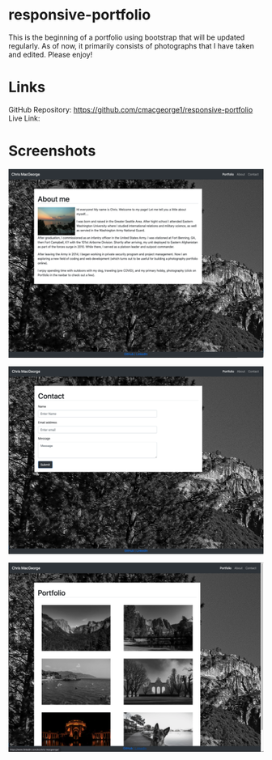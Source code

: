 # responsive-portfolio

This is the beginning of a portfolio using bootstrap that will be updated regularly. As of now, it primarily consists of photographs that I have taken and edited. Please enjoy!

# Links

GitHub Repository: https://github.com/cmacgeorge1/responsive-portfolio
Live Link: 

# Screenshots

![About](https://github.com/cmacgeorge1/responsive-portfolio/blob/master/img/About_ss.png)

![Contact](https://github.com/cmacgeorge1/responsive-portfolio/blob/master/img/Contact_ss.png)

![Portfolio](https://github.com/cmacgeorge1/responsive-portfolio/blob/master/img/Portfolio_ss.png)